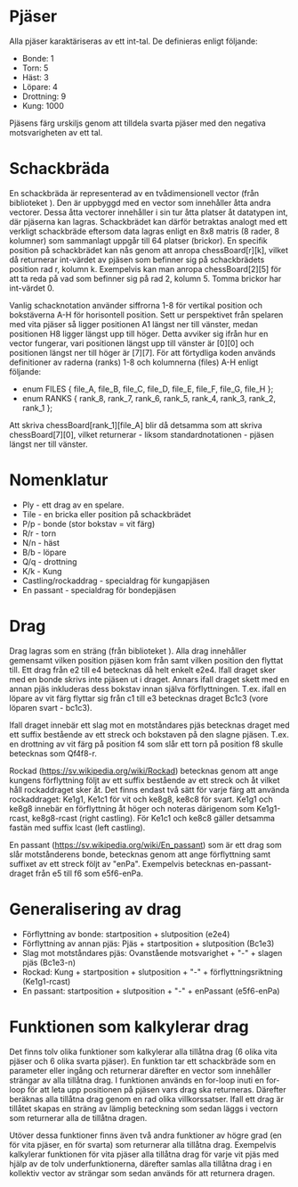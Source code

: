 # Pjäser

Alla pjäser karaktäriseras av ett int-tal. De definieras enligt följande:
* Bonde: 1
* Torn: 5
* Häst: 3
* Löpare: 4
* Drottning: 9
* Kung: 1000

Pjäsens färg urskiljs genom att tilldela svarta pjäser med den negativa motsvarigheten av ett tal.

# Schackbräda

En schackbräda är representerad av en tvådimensionell vector (från biblioteket <vector>). Den är uppbyggd med en vector som innehåller åtta andra vectorer. Dessa åtta vectorer innehåller i sin tur åtta platser åt datatypen int, där pjäserna kan lagras. Schackbrädet kan därför betraktas analogt med ett verkligt schackbräde eftersom data lagras enligt en 8x8 matris (8 rader, 8 kolumner) som sammanlagt uppgår till 64 platser (brickor). En specifik position på schackbrädet kan nås genom att anropa chessBoard[r][k], vilket då returnerar int-värdet av pjäsen som befinner sig på schackbrädets position rad r, kolumn k. Exempelvis kan man anropa chessBoard[2][5] för att ta reda på vad som befinner sig på rad 2, kolumn 5. Tomma brickor har int-värdet 0. 

Vanlig schacknotation använder siffrorna 1-8 för vertikal position och bokstäverna A-H för horisontell position. Sett ur perspektivet från spelaren med vita pjäser så ligger positionen A1 längst ner till vänster, medan positionen H8 ligger längst upp till höger. Detta avviker sig ifrån hur en vector fungerar, vari positionen längst upp till vänster är [0][0] och positionen längst ner till höger är [7][7]. För att förtydliga koden används definitioner av raderna (ranks) 1-8 och kolumnerna (files) A-H enligt följande:

* enum FILES { file_A, file_B, file_C, file_D, file_E, file_F, file_G, file_H };
* enum RANKS { rank_8, rank_7, rank_6, rank_5, rank_4, rank_3, rank_2, rank_1 };

Att skriva chessBoard[rank_1][file_A] blir då detsamma som att skriva chessBoard[7][0], vilket returnerar - liksom standardnotationen - pjäsen längst ner till vänster.

# Nomenklatur

* Ply - ett drag av en spelare.
* Tile - en bricka eller position på schackbrädet
* P/p - bonde (stor bokstav = vit färg)
* R/r - torn
* N/n - häst
* B/b - löpare
* Q/q - drottning
* K/k - Kung
* Castling/rockaddrag - specialdrag för kungapjäsen
* En passant - specialdrag för bondepjäsen

# Drag

Drag lagras som en sträng (från biblioteket <string>). Alla drag innehåller gemensamt vilken position pjäsen kom från samt vilken position den flyttat till. Ett drag från e2 till e4 betecknas då helt enkelt e2e4. Ifall draget sker med en bonde skrivs inte pjäsen ut i draget. Annars ifall draget skett med en annan pjäs inkluderas dess bokstav innan själva förflyttningen. T.ex. ifall en löpare av vit färg flyttar sig från c1 till e3 betecknas draget Bc1c3 (vore löparen svart - bc1c3). 

Ifall draget innebär ett slag mot en motståndares pjäs betecknas draget med ett suffix bestående av ett streck och bokstaven på den slagne pjäsen. T.ex. en drottning av vit färg på position f4 som slår ett torn på position f8 skulle betecknas som Qf4f8-r. 

Rockad (https://sv.wikipedia.org/wiki/Rockad) betecknas genom att ange kungens förflyttning följt av ett suffix bestående av ett streck och åt vilket håll rockaddraget sker åt. Det finns endast två sätt för varje färg att använda rockaddraget: Ke1g1, Ke1c1 för vit och ke8g8, ke8c8 för svart. Ke1g1 och ke8g8 innebär en förflyttning åt höger och noteras därigenom som Ke1g1-rcast, ke8g8-rcast (right castling). För Ke1c1 och ke8c8 gäller detsamma fastän med suffix lcast (left castling).

En passant (https://sv.wikipedia.org/wiki/En_passant) som är ett drag som slår motstånderens bonde, betecknas genom att ange förflyttning samt suffixet av ett streck följt av "enPa". Exempelvis betecknas en-passant-draget från e5 till f6 som e5f6-enPa.

# Generalisering av drag

* Förflyttning av bonde: startposition + slutposition (e2e4)
* Förflyttning av annan pjäs: Pjäs + startposition + slutposition (Bc1e3)
* Slag mot motståndares pjäs: Ovanstående motsvarighet + "-" + slagen pjäs (Bc1e3-n)
* Rockad: Kung + startposition + slutposition + "-" + förflyttningsriktning (Ke1g1-rcast)
* En passant: startposition + slutposition + "-" + enPassant (e5f6-enPa)

# Funktionen som kalkylerar drag

Det finns tolv olika funktioner som kalkylerar alla tillåtna drag (6 olika vita pjäser och 6 olika svarta pjäser). En funktion tar ett schackbräde som en parameter eller ingång och returnerar därefter en vector som innehåller strängar av alla tillåtna drag. I funktionen används en for-loop inuti en for-loop för att leta upp positionen på pjäsen vars drag ska returneras. Därefter beräknas alla tillåtna drag genom en rad olika villkorssatser. Ifall ett drag är tillåtet skapas en sträng av lämplig beteckning som sedan läggs i vectorn som returnerar alla de tillåtna dragen.

Utöver dessa funktioner finns även två andra funktioner av högre grad (en för vita pjäser, en för svarta) som returnerar alla tillåtna drag. Exempelvis kalkylerar funktionen för vita pjäser alla tillåtna drag för varje vit pjäs med hjälp av de tolv underfunktionerna, därefter samlas alla tillåtna drag i en kollektiv vector av strängar som sedan används för att returnera dragen. 
